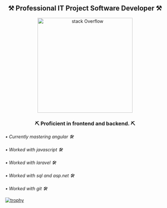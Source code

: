 

<div align="center">
  <h2><b>⚒️ Professional IT Project Software Developer ⚒️</b></h2>
  <img src="https://media1.tenor.com/m/av-6n_lpJLwAAAAC/peon-warcraft3.gif" alt="stack Overflow" width="300" height="300">
  <h3><b> ⛏️ Proficient in frontend and backend. ⛏️ </b></h3>
</div>
<i>• Currently mastering angular 🛠️ </i> <br></br>
<i>• Worked with javascript 🛠️ </i> <br></br>
<i>• Worked with laravel 🛠️ </i> <br></br>
<i>• Worked with sql and asp.net 🛠️ </i> <br></br>
<i>• Worked with git 🛠️ </i> 

[![trophy](https://github-profile-trophy.vercel.app/?username=zosarillana&theme=gruvbox)](https://github.com/zosarillana/github-profile-trophy)


